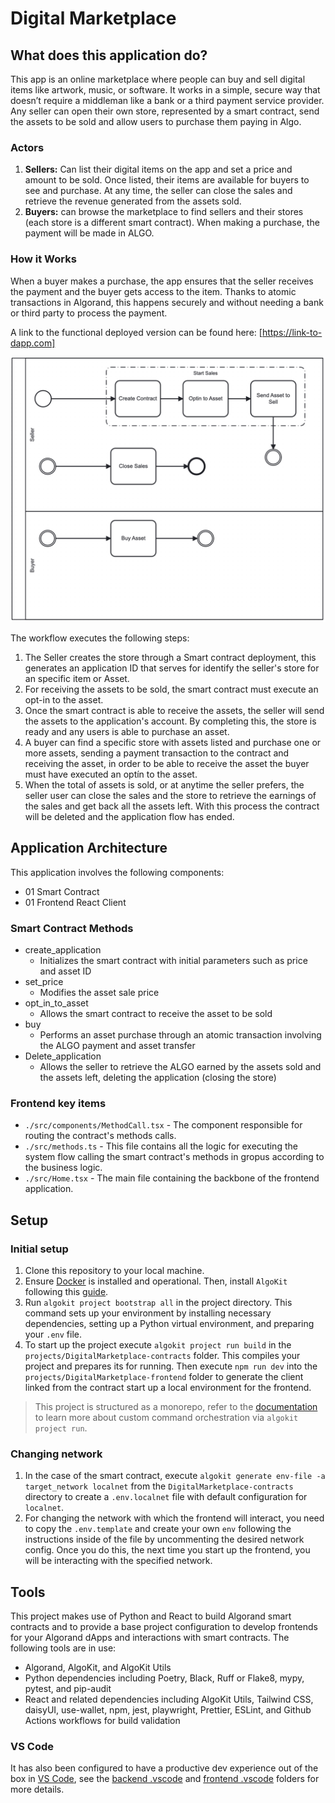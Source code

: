 # Digital Marketplace

## What does this application do?

This app is an online marketplace where people can buy and sell digital items like artwork, music, or software. It works in a simple, secure way that doesn’t require a middleman like a bank or a third payment service provider. Any seller can open their own store, represented by a smart contract, send the assets to be sold and allow users to purchase them paying in Algo.

### Actors
1. <strong>Sellers:</strong> Can list their digital items on the app and set a price and amount to be sold. Once listed, their items are available for buyers to see and purchase. At any time, the seller can close the sales and retrieve the revenue generated from the assets sold.
2. <strong>Buyers:</strong> can browse the marketplace to find sellers and their stores (each store is a different smart contract). When making a purchase, the payment will be made in ALGO.

### How it Works
When a buyer makes a purchase, the app ensures that the seller receives the payment and the buyer gets access to the item. Thanks to atomic transactions in Algorand, this happens securely and without needing a bank or third party to process the payment.

A link to the functional deployed version can be found here: [https://link-to-dapp.com]

![Digital Marketplace Functional Diagram](diagram.png "Title")

The workflow executes the following steps:
1. The Seller creates the store through a Smart contract deployment, this generates an application ID that serves for identify the seller's store for an specific item or Asset.
2. For receiving the assets to be sold, the smart contract must execute an opt-in to the asset.
3. Once the smart contract is able to receive the assets, the seller will send the assets to the application's account. By completing this, the store is ready and any users is able to purchase an asset.
4. A buyer can find a specific store with assets listed and purchase one or more assets, sending a payment transaction to the contract and receiving the asset, in order to be able to receive the asset the buyer must have executed an optín to the asset.
5. When the total of assets is sold, or at anytime the seller prefers, the seller user can close the sales and the store to retrieve the earnings of the sales and get back all the assets left. With this process the contract will be deleted and the application flow has ended.

## Application Architecture
This application involves the following components:
- 01 Smart Contract
- 01 Frontend React Client

### Smart Contract Methods
- create_application
  - Initializes the smart contract with initial parameters such as price and asset ID
- set_price
  - Modifies the asset sale price
- opt_in_to_asset
  - Allows the smart contract to receive the asset to be sold
- buy
  - Performs an asset purchase through an atomic transaction involving the ALGO payment and asset transfer
- Delete_application
  - Allows the seller to retrieve the ALGO earned by the assets sold and the assets left, deleting the application (closing the store)

### Frontend key items
- `./src/components/MethodCall.tsx` - The component responsible for routing the contract's methods calls.
- `./src/methods.ts` - This file contains all the logic for executing the system flow calling the smart contract's methods in gropus according to the business logic.
- `./src/Home.tsx` - The main file containing the backbone of the frontend application.


## Setup

### Initial setup
1. Clone this repository to your local machine.
2. Ensure [Docker](https://www.docker.com/) is installed and operational. Then, install `AlgoKit` following this [guide](https://github.com/algorandfoundation/algokit-cli#install).
3. Run `algokit project bootstrap all` in the project directory. This command sets up your environment by installing necessary dependencies, setting up a Python virtual environment, and preparing your `.env` file.
4. To start up the project execute `algokit project run build` in the `projects/DigitalMarketplace-contracts` folder. This compiles your project and prepares its for running. Then execute `npm run dev` into the `projects/DigitalMarketplace-frontend` folder to generate the client linked from the contract start up a local environment for the frontend.

> This project is structured as a monorepo, refer to the [documentation](https://github.com/algorandfoundation/algokit-cli/blob/main/docs/features/project/run.md) to learn more about custom command orchestration via `algokit project run`.


### Changing network
1. In the case of the smart contract, execute `algokit generate env-file -a target_network localnet` from the `DigitalMarketplace-contracts` directory to create a `.env.localnet` file with default configuration for `localnet`.
2. For changing the network with which the frontend will interact, you need to copy the `.env.template` and create your own `env` following the instructions inside of the file by uncommenting the desired network config. Once you do this, the next time you start up the frontend, you will be interacting with the specified network.

## Tools

This project makes use of Python and React to build Algorand smart contracts and to provide a base project configuration to develop frontends for your Algorand dApps and interactions with smart contracts. The following tools are in use:

- Algorand, AlgoKit, and AlgoKit Utils
- Python dependencies including Poetry, Black, Ruff or Flake8, mypy, pytest, and pip-audit
- React and related dependencies including AlgoKit Utils, Tailwind CSS, daisyUI, use-wallet, npm, jest, playwright, Prettier, ESLint, and Github Actions workflows for build validation

### VS Code

It has also been configured to have a productive dev experience out of the box in [VS Code](https://code.visualstudio.com/), see the [backend .vscode](./backend/.vscode) and [frontend .vscode](./frontend/.vscode) folders for more details.


